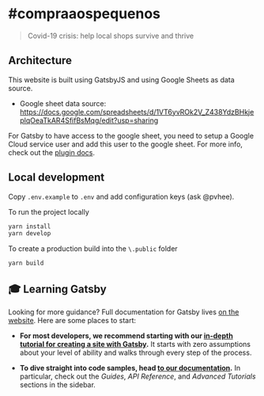 # #compraaospequenos
> Covid-19 crisis: help local shops survive and thrive

## Architecture

This website is built using GatsbyJS and using Google Sheets as data source.

- Google sheet data source: https://docs.google.com/spreadsheets/d/1VT6yvROk2V_Z438YdzBHkjeplqOeaTkAR4SfifBsMqg/edit?usp=sharing

For Gatsby to have access to the google sheet, you need to setup a Google Cloud service user and add this user to the google sheet. For more info, check out the [plugin docs](https://www.gatsbyjs.org/packages/gatsby-source-google-sheets/).

## Local development

Copy `.env.example` to `.env` and add configuration keys (ask @pvhee).

To run the project locally

```bash
yarn install
yarn develop
```

To create a production build into the `\.public` folder

```bash
yarn build
```

## 🎓 Learning Gatsby

Looking for more guidance? Full documentation for Gatsby lives [on the website](https://www.gatsbyjs.org/). Here are some places to start:

- **For most developers, we recommend starting with our [in-depth tutorial for creating a site with Gatsby](https://www.gatsbyjs.org/tutorial/).** It starts with zero assumptions about your level of ability and walks through every step of the process.

- **To dive straight into code samples, head [to our documentation](https://www.gatsbyjs.org/docs/).** In particular, check out the _Guides_, _API Reference_, and _Advanced Tutorials_ sections in the sidebar.
